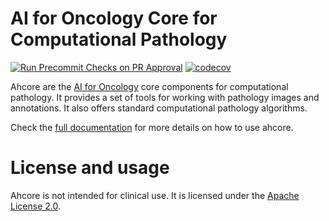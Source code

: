 # AI for Oncology Core for Computational Pathology
[![Run Precommit Checks on PR Approval](https://github.com/NKI-AI/ahcore/actions/workflows/precommit_checks.yml/badge.svg)](https://github.com/NKI-AI/ahcore/actions/workflows/precommit_checks.yml)
[![codecov](https://codecov.io/gh/NKI-AI/ahcore/branch/main/graph/badge.svg?token=OIJ7F9G7OO)](https://codecov.io/gh/NKI-AI/ahcore)

Ahcore are the [AI for Oncology](https://aiforoncology.nl) core components for computational pathology.
It provides a set of tools for working with pathology images and annotations.
It also offers standard computational pathology algorithms.

Check the [full documentation](https://docs.aiforoncology.nl/ahcore) for more details on how to use ahcore.


# License and usage
Ahcore is not intended for clinical use. It is licensed under the [Apache License 2.0](https://www.apache.org/licenses/LICENSE-2.0).
